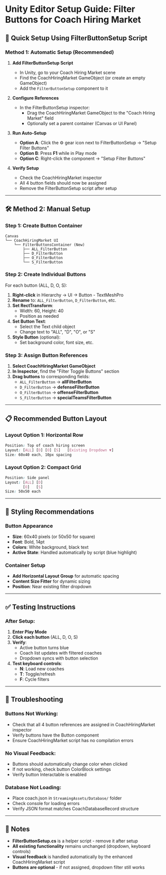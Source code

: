 # Unity Editor Setup Guide: Filter Buttons for Coach Hiring Market

## 🎯 **Quick Setup Using FilterButtonSetup Script**

### **Method 1: Automatic Setup (Recommended)**

1. **Add FilterButtonSetup Script**
   - In Unity, go to your Coach Hiring Market scene
   - Find the CoachHiringMarket GameObject (or create an empty GameObject)
   - Add the `FilterButtonSetup` component to it

2. **Configure References**
   - In the FilterButtonSetup inspector:
     - Drag the CoachHiringMarket GameObject to the "Coach Hiring Market" field
     - Optionally set a parent container (Canvas or UI Panel)

3. **Run Auto-Setup**
   - **Option A**: Click the ⚙️ gear icon next to FilterButtonSetup → "Setup Filter Buttons"
   - **Option B**: Press **F1** while in Play mode
   - **Option C**: Right-click the component → "Setup Filter Buttons"

4. **Verify Setup**
   - Check the CoachHiringMarket inspector
   - All 4 button fields should now be assigned
   - Remove the FilterButtonSetup script after setup

---

## 🛠️ **Method 2: Manual Setup**

### **Step 1: Create Button Container**
```
Canvas
└── CoachHiringMarket UI
    └── FilterButtonsContainer (New)
        ├── ALL_FilterButton
        ├── D_FilterButton  
        ├── O_FilterButton
        └── S_FilterButton
```

### **Step 2: Create Individual Buttons**

For each button (ALL, D, O, S):

1. **Right-click** in Hierarchy → UI → Button - TextMeshPro
2. **Rename** to: `ALL_FilterButton`, `D_FilterButton`, etc.
3. **Set RectTransform**:
   - Width: 60, Height: 40
   - Position as needed
4. **Set Button Text**:
   - Select the Text child object
   - Change text to "ALL", "D", "O", or "S"
5. **Style Button** (optional):
   - Set background color, font size, etc.

### **Step 3: Assign Button References**

1. **Select CoachHiringMarket GameObject**
2. **In Inspector**, find the "Filter Toggle Buttons" section
3. **Drag buttons** to corresponding fields:
   - `ALL_FilterButton` → **allFilterButton**
   - `D_FilterButton` → **defenseFilterButton**
   - `O_FilterButton` → **offenseFilterButton**
   - `S_FilterButton` → **specialTeamsFilterButton**

---

## 📋 **Recommended Button Layout**

### **Layout Option 1: Horizontal Row**
```css
Position: Top of coach hiring screen
Layout: [ALL] [D] [O] [S]   [Existing Dropdown ▼]
Size: 60x40 each, 10px spacing
```

### **Layout Option 2: Compact Grid**
```css
Position: Side panel
Layout: [ALL] [D]
        [O]   [S]
Size: 50x50 each
```

---

## 🎨 **Styling Recommendations**

### **Button Appearance**
- **Size**: 60x40 pixels (or 50x50 for square)
- **Font**: Bold, 14pt
- **Colors**: White background, black text
- **Active State**: Handled automatically by script (blue highlight)

### **Container Setup**
- **Add Horizontal Layout Group** for automatic spacing
- **Content Size Fitter** for dynamic sizing
- **Position**: Near existing filter dropdown

---

## ✅ **Testing Instructions**

### **After Setup:**
1. **Enter Play Mode**
2. **Click each button** (ALL, D, O, S)
3. **Verify**:
   - Active button turns blue
   - Coach list updates with filtered coaches
   - Dropdown syncs with button selection
4. **Test keyboard controls**:
   - **N**: Load new coaches
   - **T**: Toggle/refresh
   - **F**: Cycle filters

---

## 🔧 **Troubleshooting**

### **Buttons Not Working:**
- Check that all 4 button references are assigned in CoachHiringMarket inspector
- Verify buttons have the Button component
- Ensure CoachHiringMarket script has no compilation errors

### **No Visual Feedback:**
- Buttons should automatically change color when clicked
- If not working, check button ColorBlock settings
- Verify button Interactable is enabled

### **Database Not Loading:**
- Place coach.json in `StreamingAssets/Database/` folder
- Check console for loading errors
- Verify JSON format matches CoachDatabaseRecord structure

---

## 📝 **Notes**

- **FilterButtonSetup.cs** is a helper script - remove it after setup
- **All existing functionality** remains unchanged (dropdown, keyboard controls)
- **Visual feedback** is handled automatically by the enhanced CoachHiringMarket script
- **Buttons are optional** - if not assigned, dropdown filter still works
